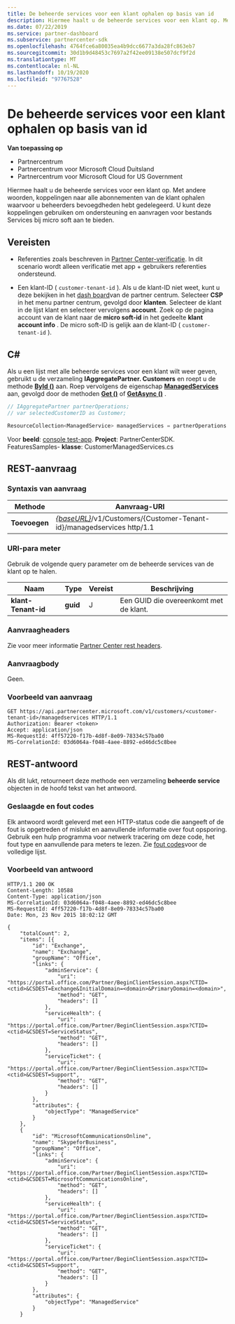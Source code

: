 ```yaml
---
title: De beheerde services voor een klant ophalen op basis van id
description: Hiermee haalt u de beheerde services voor een klant op. Met andere woorden, koppelingen naar alle abonnementen van de klant ophalen waarvoor u beheerders bevoegdheden hebt gedelegeerd. U kunt deze koppelingen gebruiken om ondersteuning en aanvragen voor bestands Services bij micro soft aan te bieden.
ms.date: 07/22/2019
ms.service: partner-dashboard
ms.subservice: partnercenter-sdk
ms.openlocfilehash: 4764fce6a80035ea4b9dcc6677a3da28fc863eb7
ms.sourcegitcommit: 30d1b9d48453c7697a2f42ee09138e507dcf9f2d
ms.translationtype: MT
ms.contentlocale: nl-NL
ms.lasthandoff: 10/19/2020
ms.locfileid: "97767528"
---
```

# <a name="get-the-managed-services-for-a-customer-by-id"></a>De beheerde services voor een klant ophalen op basis van id

**Van toepassing op**

- Partnercentrum
- Partnercentrum voor Microsoft Cloud Duitsland
- Partnercentrum voor Microsoft Cloud for US Government

Hiermee haalt u de beheerde services voor een klant op. Met andere woorden, koppelingen naar alle abonnementen van de klant ophalen waarvoor u beheerders bevoegdheden hebt gedelegeerd. U kunt deze koppelingen gebruiken om ondersteuning en aanvragen voor bestands Services bij micro soft aan te bieden.

## <a name="prerequisites"></a>Vereisten

- Referenties zoals beschreven in [Partner Center-verificatie](partner-center-authentication.md). In dit scenario wordt alleen verificatie met app + gebruikers referenties ondersteund.

- Een klant-ID ( `customer-tenant-id` ). Als u de klant-ID niet weet, kunt u deze bekijken in het [dash board](https://partner.microsoft.com/dashboard)van de partner centrum. Selecteer **CSP** in het menu partner centrum, gevolgd door **klanten**. Selecteer de klant in de lijst klant en selecteer vervolgens **account**. Zoek op de pagina account van de klant naar de **micro soft-id** in het gedeelte **klant account info** . De micro soft-ID is gelijk aan de klant-ID ( `customer-tenant-id` ).

## <a name="c"></a>C\#

Als u een lijst met alle beheerde services voor een klant wilt weer geven, gebruikt u de verzameling **IAggregatePartner. Customers** en roept u de methode [**ById ()**](/dotnet/api/microsoft.store.partnercenter.customers.icustomercollection.byid) aan. Roep vervolgens de eigenschap [**ManagedServices**](/dotnet/api/microsoft.store.partnercenter.customers.icustomer.managedservices) aan, gevolgd door de methoden [**Get ()**](/dotnet/api/microsoft.store.partnercenter.managedservices.imanagedservicecollection.get) of [**GetAsync ()**](/dotnet/api/microsoft.store.partnercenter.managedservices.imanagedservicecollection.getasync) .

``` csharp
// IAggregatePartner partnerOperations;
// var selectedCustomerID as Customer;

ResourceCollection<ManagedService> managedServices = partnerOperations.Customers.ById(selectedCustomerId).ManagedServices.Get();
```

Voor **beeld**: [console test-app](console-test-app.md). **Project**: PartnerCenterSDK. FeaturesSamples- **klasse**: CustomerManagedServices.cs

## <a name="rest-request"></a>REST-aanvraag

### <a name="request-syntax"></a>Syntaxis van aanvraag

| Methode  | Aanvraag-URI                                                                                            |
|---------|--------------------------------------------------------------------------------------------------------|
| **Toevoegen** | [*{baseURL}*](partner-center-rest-urls.md)/v1/Customers/{Customer-Tenant-id}/managedservices http/1.1 |

### <a name="uri-parameter"></a>URI-para meter

Gebruik de volgende query parameter om de beheerde services van de klant op te halen.

| Naam                   | Type     | Vereist | Beschrijving                           |
|------------------------|----------|----------|---------------------------------------|
| **klant-Tenant-id** | **guid** | J        | Een GUID die overeenkomt met de klant. |

### <a name="request-headers"></a>Aanvraagheaders

Zie voor meer informatie [Partner Center rest headers](headers.md).

### <a name="request-body"></a>Aanvraagbody

Geen.

### <a name="request-example"></a>Voorbeeld van aanvraag

```http
GET https://api.partnercenter.microsoft.com/v1/customers/<customer-tenant-id>/managedservices HTTP/1.1
Authorization: Bearer <token>
Accept: application/json
MS-RequestId: 4ff57220-f17b-4d8f-8e09-78334c57ba00
MS-CorrelationId: 03d6064a-f048-4aee-8892-ed46dc5c8bee
```

## <a name="rest-response"></a>REST-antwoord

Als dit lukt, retourneert deze methode een verzameling **beheerde service** objecten in de hoofd tekst van het antwoord.

### <a name="response-success-and-error-codes"></a>Geslaagde en fout codes

Elk antwoord wordt geleverd met een HTTP-status code die aangeeft of de fout is opgetreden of mislukt en aanvullende informatie over fout opsporing. Gebruik een hulp programma voor netwerk tracering om deze code, het fout type en aanvullende para meters te lezen. Zie [fout codes](error-codes.md)voor de volledige lijst.

### <a name="response-example"></a>Voorbeeld van antwoord

```http
HTTP/1.1 200 OK
Content-Length: 10588
Content-Type: application/json
MS-CorrelationId: 03d6064a-f048-4aee-8892-ed46dc5c8bee
MS-RequestId: 4ff57220-f17b-4d8f-8e09-78334c57ba00
Date: Mon, 23 Nov 2015 18:02:12 GMT

{
    "totalCount": 2,
    "items": [{
        "id": "Exchange",
        "name": "Exchange",
        "groupName": "Office",
        "links": {
            "adminService": {
                "uri": "https://portal.office.com/Partner/BeginClientSession.aspx?CTID=<ctid>&CSDEST=Exchange&InitialDomain=<domain>&PrimaryDomain=<domain>",
                "method": "GET",
                "headers": []
            },
            "serviceHealth": {
                "uri": "https://portal.office.com/Partner/BeginClientSession.aspx?CTID=<ctid>&CSDEST=ServiceStatus",
                "method": "GET",
                "headers": []
            },
            "serviceTicket": {
                "uri": "https://portal.office.com/Partner/BeginClientSession.aspx?CTID=<ctid>&CSDEST=Support",
                "method": "GET",
                "headers": []
            }
        },
        "attributes": {
            "objectType": "ManagedService"
        }
    },
    {
        "id": "MicrosoftCommunicationsOnline",
        "name": "SkypeforBusiness",
        "groupName": "Office",
        "links": {
            "adminService": {
                "uri": "https://portal.office.com/Partner/BeginClientSession.aspx?CTID=<ctid>&CSDEST=MicrosoftCommunicationsOnline",
                "method": "GET",
                "headers": []
            },
            "serviceHealth": {
                "uri": "https://portal.office.com/Partner/BeginClientSession.aspx?CTID=<ctid>&CSDEST=ServiceStatus",
                "method": "GET",
                "headers": []
            },
            "serviceTicket": {
                "uri": "https://portal.office.com/Partner/BeginClientSession.aspx?CTID=<ctid>&CSDEST=Support",
                "method": "GET",
                "headers": []
            }
        },
        "attributes": {
            "objectType": "ManagedService"
        }
    }
```
